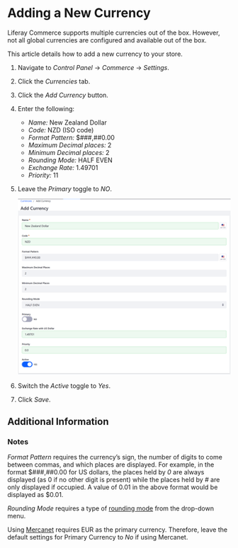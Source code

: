# Adding a New Currency

Liferay Commerce supports multiple currencies out of the box. However, not all global currencies are configured and available out of the box.

This article details how to add a new currency to your store.

1. Navigate to _Control Panel_ → _Commerce_ → _Settings_.
1. Click the _Currencies_ tab.
1. Click the _Add Currency_ button.
1. Enter the following:
    * *Name:* New Zealand Dollar
    * *Code:* NZD (ISO code)
    * *Format Pattern:* $###,##0.00
    * *Maximum Decimal places:* 2
    * *Minimum Decimal places:* 2
    * *Rounding Mode:* HALF EVEN
    * *Exchange Rate:* 1.49701
    * *Priority:* 11
1. Leave the _Primary_ toggle to _NO_.

    <img src="./images/01.png" width="700px">

1. Switch the _Active_ toggle to _Yes_.
1. Click _Save_.

## Additional Information

### Notes

_Format Pattern_ requires the currency’s sign, the number of digits to come between commas, and which places are displayed. For example, in the format $###,##0.00 for US dollars, the places held by _0_ are always displayed (as 0 if no other digit is present) while the places held by _#_ are only displayed if occupied. A value of 0.01 in the above format would be displayed as $0.01.

_Rounding Mode_ requires a type of [rounding mode](https://en.wikipedia.org/wiki/Rounding#Directed_rounding_to_an_integer) from the drop-down menu.

Using [Mercanet](../../payment-methods/mercanet/README.md) requires EUR as the primary currency. Therefore, leave the default settings for Primary Currency to _No_ if using Mercanet.
